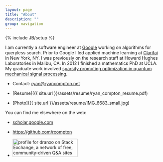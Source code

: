 ```yaml
---
layout: page
title: "About"
description: ""
group: navigation
---
```

{% include JB/setup %}

I am currently a software engineer at [Google](https://www.google.com/) working on algorithms for queryless search. Prior to Google I led applied machine learning at [Clarifai](http://www.clarifai.com/) in New York, NY. I was previously on the research staff at Howard Hughes Laboratories in Malibu, CA. In 2012 I finished a mathematics PhD at UCLA. My graduate work involved [sparsity promoting optimization in quantum mechanical signal processing](http://code.google.com/p/typingstuff/downloads/list).

+ Contact: <ryan@ryancompton.net>

+ [Resume]({{ site.url }}/assets/resume/ryan_compton_resume.pdf)

+ [Photo]({{ site.url }}/assets/resume/IMG_6683_small.jpg)


You can find me elsewhere on the web:

+ [scholar.google.com](http://scholar.google.com/citations?user=YcJNT5AAAAAJ&hl=en)

+ <https://github.com/rcompton>

+ <a href="http://stackexchange.com/users/186936/dranxo"><img src="http://stackexchange.com/users/flair/186936.png?theme=dark" width="208" height="58" alt="profile for dranxo on Stack Exchange, a network of free, community-driven Q&amp;A sites" title="profile for dranxo on Stack Exchange, a network of free, community-driven Q&amp;A sites" /></a>
